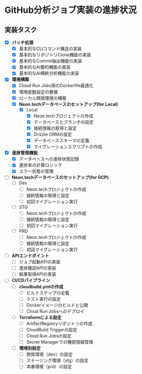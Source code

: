 # GitHub分析ジョブ実装の進捗状況

## 実装タスク

- [x] **バッチ処理**
  - [x] 基本的なCLIコマンド構造の実装
  - [x] 基本的なリポジトリClone機能の実装
  - [x] 基本的なCommit抽出機能の実装
  - [x] 基本的なAI要約機能の実装
  - [x] 基本的なAI横断分析機能の実装

- [x] **環境構築**
  - [x] Cloud Run Jobs用のDockerfile最適化
  - [x] 環境変数設定の整備
  - [x] ローカル開発環境の構築
  - [x] **Neon.techデータベースのセットアップ(for Local)**
    - [x] Local
      - [x] Neon.techプロジェクトの作成
      - [x] データベースとブランチの設定
      - [x] 接続情報の取得と設定
      - [x] Drizzle ORMの設定
      - [x] データベーススキーマの定義
      - [x] マイグレーションスクリプトの作成

- [x] **進捗管理機能**
  - [x] データベースへの進捗状態記録
  - [x] 進捗率の計算ロジック
  - [x] エラー状態の管理

- [ ] **Neon.techデータベースのセットアップ(for GCP)**
  - [ ] Dev
    - [ ] Neon.techプロジェクトの作成
    - [ ] 接続情報の取得と設定
    - [ ] 初回マイグレーション実行
  - [ ] STG
    - [ ] Neon.techプロジェクトの作成
    - [ ] 接続情報の取得と設定
    - [ ] 初回マイグレーション実行
  - [ ] PRD
    - [ ] Neon.techプロジェクトの作成
    - [ ] 接続情報の取得と設定
    - [ ] 初回マイグレーション実行

- [ ] **APIエンドポイント**
  - [ ] ジョブ起動APIの実装
  - [ ] 進捗確認APIの実装
  - [ ] 結果取得APIの実装

- [ ] **CI/CDパイプライン**
  - [ ] **cloudbuild.ymlの作成**
    - [ ] ビルドステップの定義
    - [ ] テスト実行の設定
    - [ ] Dockerイメージのビルドと公開
    - [ ] Cloud Run Jobsへのデプロイ
  - [ ] **Terraformによる設定**
    - [ ] ArtifactRegistryリポジトリの作成
    - [ ] CloudBuild Triggerの設定
    - [ ] Cloud Run Jobsの設定
    - [ ] Secret Managerでの機密情報管理
  - [ ] **環境別設定**
    - [ ] 開発環境（dev）の設定
    - [ ] ステージング環境（stg）の設定
    - [ ] 本番環境（prd）の設定
